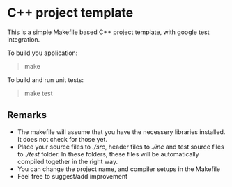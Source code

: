 C++ project template 
=====================

This is a simple Makefile based C++ project template, with google test integration.

To build you application:
> make

To build and run unit tests:
> make test

Remarks
-------

+ The makefile will assume that you have the necessery libraries installed. It does not check for those yet. 
+ Place your source files to _./src_, header files to _./inc_ and test source files to _./test_ folder. In these folders, these files will be automatically compiled together in the right way.
+ You can change the project name, and compiler setups in the Makefile
+ Feel free to suggest/add improvement

